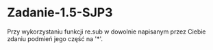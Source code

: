 # Zadanie-1.5-SJP3
 Przy  wykorzystaniu  funkcji  re.sub  w  dowolnie  napisanym  przez  Ciebie  zdaniu podmień jego część na '*'.
